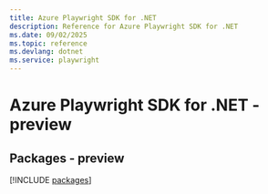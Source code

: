 ```yaml
---
title: Azure Playwright SDK for .NET
description: Reference for Azure Playwright SDK for .NET
ms.date: 09/02/2025
ms.topic: reference
ms.devlang: dotnet
ms.service: playwright
---
```

# Azure Playwright SDK for .NET - preview
## Packages - preview
[!INCLUDE [packages](playwright-index.md)]